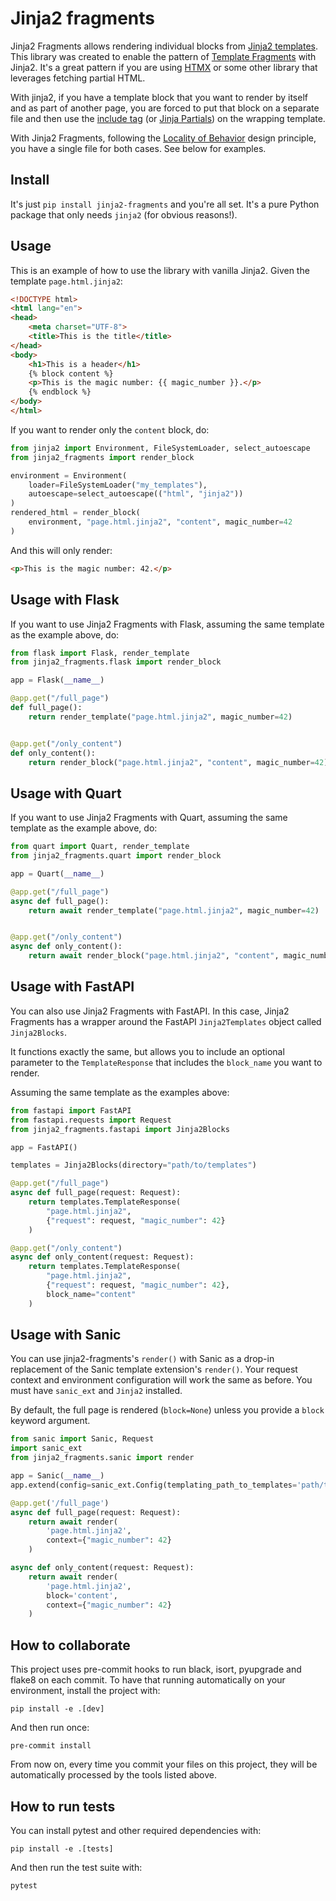 # Jinja2 fragments

Jinja2 Fragments allows rendering individual blocks from
[Jinja2 templates](https://palletsprojects.com/p/jinja/). This library was created
to enable the pattern of
[Template Fragments](https://htmx.org/essays/template-fragments/) with Jinja2. It's a
great pattern if you are using [HTMX](https://htmx.org/) or some other library that
leverages fetching partial HTML.

With jinja2, if you have a template block that you want to render by itself and
as part of another page, you are forced to put that block on a separate file and then
use the [include tag](https://jinja.palletsprojects.com/en/3.1.x/templates/#include)
(or [Jinja Partials](https://github.com/mikeckennedy/jinja_partials)) on the wrapping
template.

With Jinja2 Fragments, following the
[Locality of Behavior](https://htmx.org/essays/locality-of-behaviour/) design principle,
you have a single file for both cases. See below for examples.

## Install

It's just `pip install jinja2-fragments` and you're all set. It's a pure Python package
that only needs `jinja2` (for obvious reasons!).

## Usage

This is an example of how to use the library with vanilla Jinja2. Given the template `page.html.jinja2`:

```html
<!DOCTYPE html>
<html lang="en">
<head>
    <meta charset="UTF-8">
    <title>This is the title</title>
</head>
<body>
    <h1>This is a header</h1>
    {% block content %}
    <p>This is the magic number: {{ magic_number }}.</p>
    {% endblock %}
</body>
</html>
```

If you want to render only the `content` block, do:

```python
from jinja2 import Environment, FileSystemLoader, select_autoescape
from jinja2_fragments import render_block

environment = Environment(
    loader=FileSystemLoader("my_templates"),
    autoescape=select_autoescape(("html", "jinja2"))
)
rendered_html = render_block(
    environment, "page.html.jinja2", "content", magic_number=42
)
```

And this will only render:
```html
<p>This is the magic number: 42.</p>
```

## Usage with Flask

If you want to use Jinja2 Fragments with Flask, assuming the same template as the
example above, do:

```python
from flask import Flask, render_template
from jinja2_fragments.flask import render_block

app = Flask(__name__)

@app.get("/full_page")
def full_page():
    return render_template("page.html.jinja2", magic_number=42)


@app.get("/only_content")
def only_content():
    return render_block("page.html.jinja2", "content", magic_number=42)
```

## Usage with Quart

If you want to use Jinja2 Fragments with Quart, assuming the same template as the
example above, do:

```python
from quart import Quart, render_template
from jinja2_fragments.quart import render_block

app = Quart(__name__)

@app.get("/full_page")
async def full_page():
    return await render_template("page.html.jinja2", magic_number=42)


@app.get("/only_content")
async def only_content():
    return await render_block("page.html.jinja2", "content", magic_number=42)
```
## Usage with FastAPI

You can also use Jinja2 Fragments with FastAPI. In this case, Jinja2 Fragments has a wrapper around the FastAPI `Jinja2Templates` object called `Jinja2Blocks`.

It functions exactly the same, but allows you to include an optional parameter to the `TemplateResponse` that includes the `block_name` you want to render.

Assuming the same template as the examples above:

```py
from fastapi import FastAPI
from fastapi.requests import Request
from jinja2_fragments.fastapi import Jinja2Blocks

app = FastAPI()

templates = Jinja2Blocks(directory="path/to/templates")

@app.get("/full_page")
async def full_page(request: Request):
    return templates.TemplateResponse(
        "page.html.jinja2",
        {"request": request, "magic_number": 42}
    )

@app.get("/only_content")
async def only_content(request: Request):
    return templates.TemplateResponse(
        "page.html.jinja2",
        {"request": request, "magic_number": 42},
        block_name="content"
    )
```

## Usage with Sanic
You can use jinja2-fragments's `render()` with Sanic as a drop-in replacement of the Sanic template extension's `render()`. Your request context and environment configuration will work the same as before. You must have `sanic_ext` and `Jinja2` installed.

By default, the full page is rendered (`block=None`) unless you provide a `block` keyword argument.

```py
from sanic import Sanic, Request
import sanic_ext
from jinja2_fragments.sanic import render

app = Sanic(__name__)
app.extend(config=sanic_ext.Config(templating_path_to_templates='path/to/templates'))

@app.get('/full_page')
async def full_page(request: Request):
    return await render(
        'page.html.jinja2', 
        context={"magic_number": 42}
    )

async def only_content(request: Request):
    return await render(
        'page.html.jinja2',
        block='content',
        context={"magic_number": 42}
    )
```

## How to collaborate

This project uses pre-commit hooks to run black, isort, pyupgrade and flake8 on each commit. To have that running
automatically on your environment, install the project with:

```shell
pip install -e .[dev]
```

And then run once:

```shell
pre-commit install
```

From now on, every time you commit your files on this project, they will be automatically processed by the tools listed
above.

## How to run tests

You can install pytest and other required dependencies with:

```shell
pip install -e .[tests]
```

And then run the test suite with:

```shell
pytest
```

